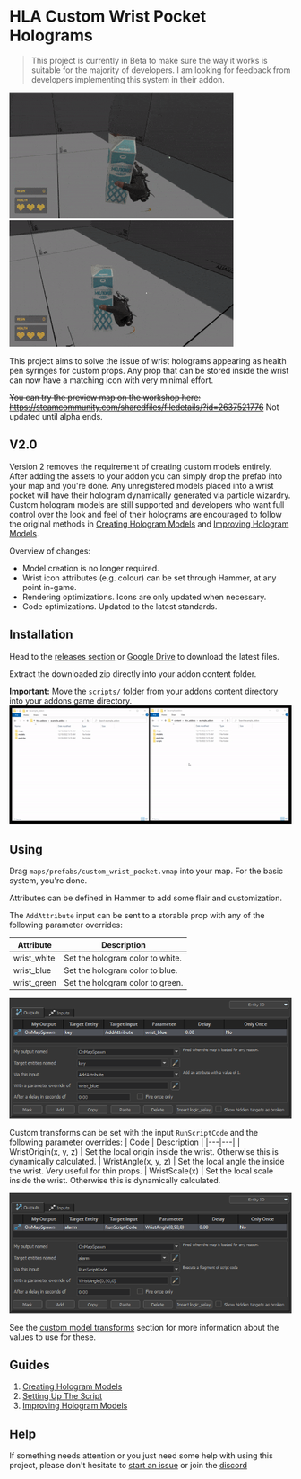 # HLA Custom Wrist Pocket Holograms

> This project is currently in Beta to make sure the way it works is suitable for the majority of developers. I am looking for feedback from developers implementing this system in their addon.

![readme_syringe](docs/img/readme_syringe.gif) ![readme_fixed](docs/img/readme_fixed.gif)

This project aims to solve the issue of wrist holograms appearing as health pen syringes for custom props. Any prop that can be stored inside the wrist can now have a matching icon with very minimal effort.

~~You can try the preview map on the workshop here: https://steamcommunity.com/sharedfiles/filedetails/?id=2637521776~~ Not updated until alpha ends.

## V2.0

Version 2 removes the requirement of creating custom models entirely. After adding the assets to your addon you can simply drop the prefab into your map and you're done. Any unregistered models placed into a wrist pocket will have their hologram dynamically generated via particle wizardry.
Custom hologram models are still supported and developers who want full control over the look and feel of their holograms are encouraged to follow the original methods in [Creating Hologram Models](docs/hologram_creation.md) and [Improving Hologram Models](docs/improving_models.md).

Overview of changes:

- Model creation is no longer required.
- Wrist icon attributes (e.g. colour) can be set through Hammer, at any point in-game.
- Rendering optimizations. Icons are only updated when necessary.
- Code optimizations. Updated to the latest standards.

## Installation

Head to the [releases section](https://github.com/FrostSource/hla-custom-wrist-pockets/releases/latest) or [Google Drive](https://drive.google.com/drive/folders/11QyH9kNEGCt-qOUVJtU5i7Zm1vtlMwUH?usp=sharing) to download the latest files.

Extract the downloaded zip directly into your addon content folder.

**Important:** Move the `scripts/` folder from your addons content directory into your addons game directory.
![](docs/img/moving_scripts_folder.gif)

## Using

Drag `maps/prefabs/custom_wrist_pocket.vmap` into your map. For the basic system, you're done.

Attributes can be defined in Hammer to add some flair and customization.

The `AddAttribute` input can be sent to a storable prop with any of the following parameter overrides:

| Attribute | Description |
|---|---|
| wrist_white | Set the hologram color to white. |
| wrist_blue  | Set the hologram color to blue.  |
| wrist_green | Set the hologram color to green. |

![](docs/img/attribute_color.png)

Custom transforms can be set with the input `RunScriptCode` and the following parameter overrides:
| Code | Description |
|---|---|
| WristOrigin(x, y, z) | Set the local origin inside the wrist. Otherwise this is dynamically calculated.
| WristAngle(x, y, z) | Set the local angle the inside the wrist. Very useful for thin props.
| WristScale(x) | Set the local scale inside the wrist. Otherwise this is dynamically calculated.

![](docs/img/hammer_transform.png)

See the [custom model transforms](docs/hologram_creation.md#rotationorigin) section for more information about the values to use for these.


## Guides

1. [Creating Hologram Models](docs/hologram_creation.md)
2. [Setting Up The Script](docs/script_setup.md)
3. [Improving Hologram Models](docs/improving_models.md)

## Help

If something needs attention or you just need some help with using this project, please don't hesitate to [start an issue](https://github.com/FrostSource/hla-custom-wrist-pockets/issues/new) or join the [discord](https://discord.gg/tKrYtN3qbx)
